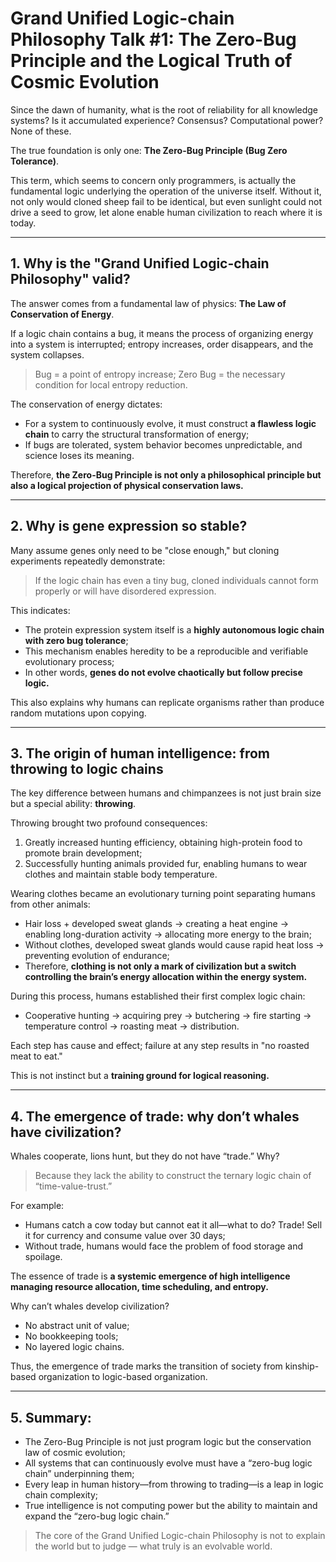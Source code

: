 # Grand Unified Logic-chain Philosophy Talk #1: The Zero-Bug Principle and the Logical Truth of Cosmic Evolution

Since the dawn of humanity, what is the root of reliability for all knowledge systems? Is it accumulated experience? Consensus? Computational power? None of these.

The true foundation is only one: **The Zero-Bug Principle (Bug Zero Tolerance)**.

This term, which seems to concern only programmers, is actually the fundamental logic underlying the operation of the universe itself. Without it, not only would cloned sheep fail to be identical, but even sunlight could not drive a seed to grow, let alone enable human civilization to reach where it is today.

---

## 1. Why is the "Grand Unified Logic-chain Philosophy" valid?

The answer comes from a fundamental law of physics: **The Law of Conservation of Energy**.

If a logic chain contains a bug, it means the process of organizing energy into a system is interrupted; entropy increases, order disappears, and the system collapses.

> Bug = a point of entropy increase; Zero Bug = the necessary condition for local entropy reduction.

The conservation of energy dictates:

* For a system to continuously evolve, it must construct **a flawless logic chain** to carry the structural transformation of energy;
* If bugs are tolerated, system behavior becomes unpredictable, and science loses its meaning.

Therefore, **the Zero-Bug Principle is not only a philosophical principle but also a logical projection of physical conservation laws.**

---

## 2. Why is gene expression so stable?

Many assume genes only need to be "close enough," but cloning experiments repeatedly demonstrate:

> If the logic chain has even a tiny bug, cloned individuals cannot form properly or will have disordered expression.

This indicates:

* The protein expression system itself is a **highly autonomous logic chain with zero bug tolerance**;
* This mechanism enables heredity to be a reproducible and verifiable evolutionary process;
* In other words, **genes do not evolve chaotically but follow precise logic.**

This also explains why humans can replicate organisms rather than produce random mutations upon copying.

---

## 3. The origin of human intelligence: from throwing to logic chains

The key difference between humans and chimpanzees is not just brain size but a special ability: **throwing**.

Throwing brought two profound consequences:

1. Greatly increased hunting efficiency, obtaining high-protein food to promote brain development;
2. Successfully hunting animals provided fur, enabling humans to wear clothes and maintain stable body temperature.

Wearing clothes became an evolutionary turning point separating humans from other animals:

* Hair loss + developed sweat glands → creating a heat engine → enabling long-duration activity → allocating more energy to the brain;
* Without clothes, developed sweat glands would cause rapid heat loss → preventing evolution of endurance;
* Therefore, **clothing is not only a mark of civilization but a switch controlling the brain’s energy allocation within the energy system.**

During this process, humans established their first complex logic chain:

* Cooperative hunting → acquiring prey → butchering → fire starting → temperature control → roasting meat → distribution.

Each step has cause and effect; failure at any step results in "no roasted meat to eat."

This is not instinct but a **training ground for logical reasoning.**

---

## 4. The emergence of trade: why don’t whales have civilization?

Whales cooperate, lions hunt, but they do not have “trade.” Why?

> Because they lack the ability to construct the ternary logic chain of “time-value-trust.”

For example:

* Humans catch a cow today but cannot eat it all—what to do? Trade! Sell it for currency and consume value over 30 days;
* Without trade, humans would face the problem of food storage and spoilage.

The essence of trade is **a systemic emergence of high intelligence managing resource allocation, time scheduling, and entropy.**

Why can’t whales develop civilization?

* No abstract unit of value;
* No bookkeeping tools;
* No layered logic chains.

Thus, the emergence of trade marks the transition of society from kinship-based organization to logic-based organization.

---

## 5. Summary:

* The Zero-Bug Principle is not just program logic but the conservation law of cosmic evolution;
* All systems that can continuously evolve must have a “zero-bug logic chain” underpinning them;
* Every leap in human history—from throwing to trading—is a leap in logic chain complexity;
* True intelligence is not computing power but the ability to maintain and expand the “zero-bug logic chain.”

> The core of the Grand Unified Logic-chain Philosophy is not to explain the world but to judge — what truly is an evolvable world.
